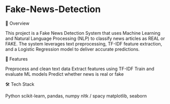 # Fake-News-Detection

📌 Overview

This project is a Fake News Detection System that uses Machine Learning and Natural Language Processing (NLP) to classify news articles as REAL or FAKE. The system leverages text preprocessing, TF-IDF feature extraction, and a Logistic Regression model to deliver accurate predictions.

🚀 Features

Preprocess and clean text data
Extract features using TF-IDF
Train and evaluate ML models
Predict whether news is real or fake

🛠️ Tech Stack

Python
scikit-learn, pandas, numpy
nltk / spacy
matplotlib, seaborn
